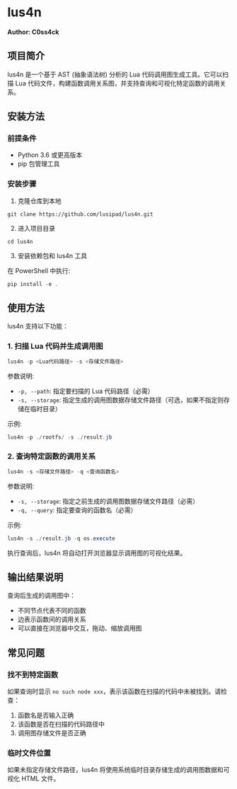 # lus4n

**Author: C0ss4ck**

## 项目简介

lus4n 是一个基于 AST (抽象语法树) 分析的 Lua 代码调用图生成工具。它可以扫描 Lua 代码文件，构建函数调用关系图，并支持查询和可视化特定函数的调用关系。

## 安装方法

### 前提条件

- Python 3.6 或更高版本
- pip 包管理工具

### 安装步骤

1. 克隆仓库到本地

```
git clone https://github.com/lusipad/lus4n.git
```

2. 进入项目目录

```
cd lus4n
```

3. 安装依赖包和 lus4n 工具

在 PowerShell 中执行:

```powershell
pip install -e .
```

## 使用方法

lus4n 支持以下功能：

### 1. 扫描 Lua 代码并生成调用图

```powershell
lus4n -p <Lua代码路径> -s <存储文件路径>
```

参数说明:
- `-p, --path`: 指定要扫描的 Lua 代码路径（必需）
- `-s, --storage`: 指定生成的调用图数据存储文件路径（可选，如果不指定则存储在临时目录）

示例:

```powershell
lus4n -p ./rootfs/ -s ./result.jb
```

### 2. 查询特定函数的调用关系

```powershell
lus4n -s <存储文件路径> -q <查询函数名>
```

参数说明:
- `-s, --storage`: 指定之前生成的调用图数据存储文件路径（必需）
- `-q, --query`: 指定要查询的函数名（必需）

示例:

```powershell
lus4n -s ./result.jb -q os.execute
```

执行查询后，lus4n 将自动打开浏览器显示调用图的可视化结果。

## 输出结果说明

查询后生成的调用图中：
- 不同节点代表不同的函数
- 边表示函数间的调用关系
- 可以直接在浏览器中交互，拖动、缩放调用图

## 常见问题

### 找不到特定函数

如果查询时显示 `no such node xxx`，表示该函数在扫描的代码中未被找到。请检查：
1. 函数名是否输入正确
2. 该函数是否在扫描的代码路径中
3. 调用图存储文件是否正确

### 临时文件位置

如果未指定存储文件路径，lus4n 将使用系统临时目录存储生成的调用图数据和可视化 HTML 文件。